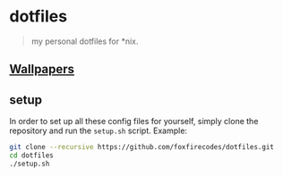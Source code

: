 # dotfiles

> my personal dotfiles for \*nix.

## [Wallpapers](WALLPAPERS.md)

## setup

In order to set up all these config files for yourself, simply clone the repository and run the `setup.sh` script. Example:

```bash
git clone --recursive https://github.com/foxfirecodes/dotfiles.git
cd dotfiles
./setup.sh
```
